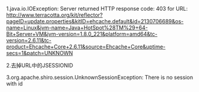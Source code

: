 1.java.io.IOException: Server returned HTTP response code: 403 for URL: http://www.terracotta.org/kit/reflector?pageID=update.properties&kitID=ehcache.default&id=2130706689&os-name=Linux&jvm-name=Java+HotSpot%28TM%29+64-Bit+Server+VM&jvm-version=1.8.0_221&platform=amd64&tc-version=2.6.11&tc-product=Ehcache+Core+2.6.11&source=Ehcache+Core&uptime-secs=1&patch=UNKNOWN
<ehcache name="es" updateCheck="false">

2.去掉URL中的JSESSIONID
<bean id="sessionManager" class="org.apache.shiro.web.session.mgt.DefaultWebSessionManager">
<property name="sessionIdUrlRewritingEnabled" value="false" />
</bean>

3.org.apache.shiro.session.UnknownSessionException: There is no session with id
